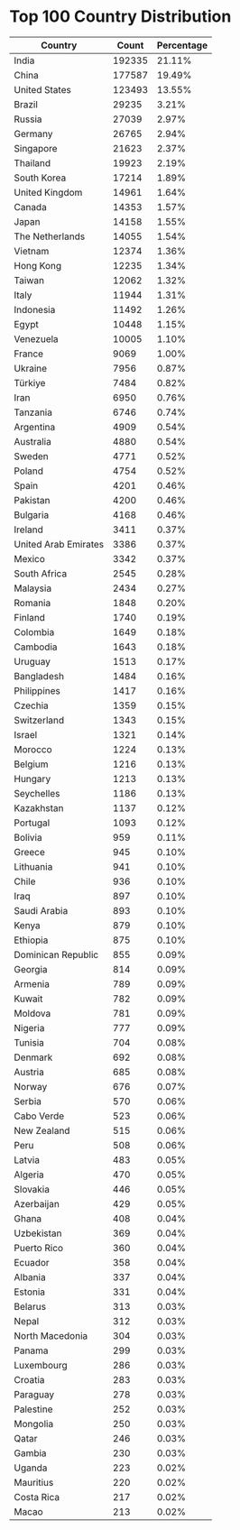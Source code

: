 # Top 100 Country Distribution
| Country | Count | Percentage |
|----|----|----|
| India | 192335 | 21.11% |
| China | 177587 | 19.49% |
| United States | 123493 | 13.55% |
| Brazil | 29235 | 3.21% |
| Russia | 27039 | 2.97% |
| Germany | 26765 | 2.94% |
| Singapore | 21623 | 2.37% |
| Thailand | 19923 | 2.19% |
| South Korea | 17214 | 1.89% |
| United Kingdom | 14961 | 1.64% |
| Canada | 14353 | 1.57% |
| Japan | 14158 | 1.55% |
| The Netherlands | 14055 | 1.54% |
| Vietnam | 12374 | 1.36% |
| Hong Kong | 12235 | 1.34% |
| Taiwan | 12062 | 1.32% |
| Italy | 11944 | 1.31% |
| Indonesia | 11492 | 1.26% |
| Egypt | 10448 | 1.15% |
| Venezuela | 10005 | 1.10% |
| France | 9069 | 1.00% |
| Ukraine | 7956 | 0.87% |
| Türkiye | 7484 | 0.82% |
| Iran | 6950 | 0.76% |
| Tanzania | 6746 | 0.74% |
| Argentina | 4909 | 0.54% |
| Australia | 4880 | 0.54% |
| Sweden | 4771 | 0.52% |
| Poland | 4754 | 0.52% |
| Spain | 4201 | 0.46% |
| Pakistan | 4200 | 0.46% |
| Bulgaria | 4168 | 0.46% |
| Ireland | 3411 | 0.37% |
| United Arab Emirates | 3386 | 0.37% |
| Mexico | 3342 | 0.37% |
| South Africa | 2545 | 0.28% |
| Malaysia | 2434 | 0.27% |
| Romania | 1848 | 0.20% |
| Finland | 1740 | 0.19% |
| Colombia | 1649 | 0.18% |
| Cambodia | 1643 | 0.18% |
| Uruguay | 1513 | 0.17% |
| Bangladesh | 1484 | 0.16% |
| Philippines | 1417 | 0.16% |
| Czechia | 1359 | 0.15% |
| Switzerland | 1343 | 0.15% |
| Israel | 1321 | 0.14% |
| Morocco | 1224 | 0.13% |
| Belgium | 1216 | 0.13% |
| Hungary | 1213 | 0.13% |
| Seychelles | 1186 | 0.13% |
| Kazakhstan | 1137 | 0.12% |
| Portugal | 1093 | 0.12% |
| Bolivia | 959 | 0.11% |
| Greece | 945 | 0.10% |
| Lithuania | 941 | 0.10% |
| Chile | 936 | 0.10% |
| Iraq | 897 | 0.10% |
| Saudi Arabia | 893 | 0.10% |
| Kenya | 879 | 0.10% |
| Ethiopia | 875 | 0.10% |
| Dominican Republic | 855 | 0.09% |
| Georgia | 814 | 0.09% |
| Armenia | 789 | 0.09% |
| Kuwait | 782 | 0.09% |
| Moldova | 781 | 0.09% |
| Nigeria | 777 | 0.09% |
| Tunisia | 704 | 0.08% |
| Denmark | 692 | 0.08% |
| Austria | 685 | 0.08% |
| Norway | 676 | 0.07% |
| Serbia | 570 | 0.06% |
| Cabo Verde | 523 | 0.06% |
| New Zealand | 515 | 0.06% |
| Peru | 508 | 0.06% |
| Latvia | 483 | 0.05% |
| Algeria | 470 | 0.05% |
| Slovakia | 446 | 0.05% |
| Azerbaijan | 429 | 0.05% |
| Ghana | 408 | 0.04% |
| Uzbekistan | 369 | 0.04% |
| Puerto Rico | 360 | 0.04% |
| Ecuador | 358 | 0.04% |
| Albania | 337 | 0.04% |
| Estonia | 331 | 0.04% |
| Belarus | 313 | 0.03% |
| Nepal | 312 | 0.03% |
| North Macedonia | 304 | 0.03% |
| Panama | 299 | 0.03% |
| Luxembourg | 286 | 0.03% |
| Croatia | 283 | 0.03% |
| Paraguay | 278 | 0.03% |
| Palestine | 252 | 0.03% |
| Mongolia | 250 | 0.03% |
| Qatar | 246 | 0.03% |
| Gambia | 230 | 0.03% |
| Uganda | 223 | 0.02% |
| Mauritius | 220 | 0.02% |
| Costa Rica | 217 | 0.02% |
| Macao | 213 | 0.02% |
